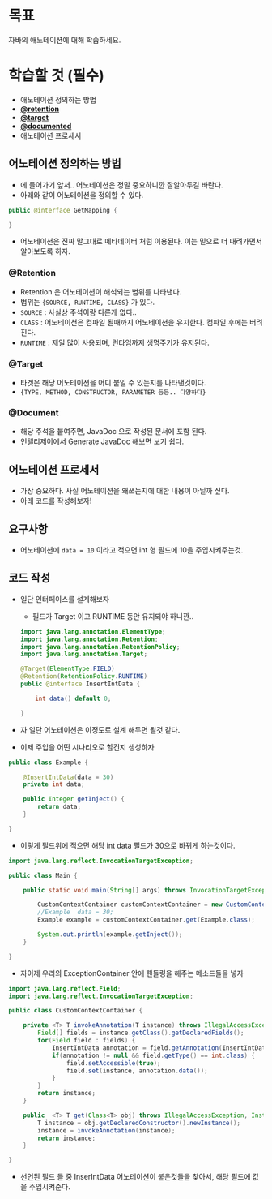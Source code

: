 # **목표**

자바의 애노테이션에 대해 학습하세요.

# **학습할 것 (필수)**

- 애노테이션 정의하는 방법
- **[@retention](https://github.com/retention)**
- **[@target](https://github.com/target)**
- **[@documented](https://github.com/documented)**
- 애노테이션 프로세서

## 어노테이션 정의하는 방법

- 에 들어가기 앞서.. 어노테이션은 정말 중요하니깐 잘알아두길 바란다.
- 아래와 같이 어노테이션을 정의할 수 있다.

```java
public @interface GetMapping {

}
```

- 어노테이션은 진짜 말그대로 메타데이터 처럼 이용된다. 이는 밑으로 더 내려가면서 알아보도록 하자.

### @Retention

- Retention 은 어노테이션이 해석되는 범위를 나타낸다.
- 범위는 `{SOURCE, RUNTIME, CLASS}` 가 있다.
- `SOURCE` : 사실상 주석이랑 다른게 없다..
- `CLASS` : 어노테이션은 컴파일 될때까지 어노테이션을 유지한다. 컴파일 후에는 버려진다.
- `RUNTIME` : 제일 많이 사용되며, 런타임까지 생명주기가 유지된다.

### @Target

- 타겟은 해당 어노테이션을 어디 붙일 수 있는지를 나타낸것이다.
- `{TYPE, METHOD, CONSTRUCTOR, PARAMETER 등등.. 다양하다}`

### @Document

- 해당 주석을 붙여주면, JavaDoc 으로 작성된 문서에 포함 된다.
- 인텔리제이에서 Generate JavaDoc 해보면 보기 쉽다.

## 어노테이션 프로세서

- 가장 중요하다. 사실 어노테이션을 왜쓰는지에 대한 내용이 아닐까 싶다.
- 아래 코드를 작성해보자!

## 요구사항

- 어노테이션에 `data = 10` 이라고 적으면 int 형 필드에 10을 주입시켜주는것.

## 코드 작성

- 일단 인터페이스를 설계해보자

  - 필드가 Target 이고 RUNTIME 동안 유지되야 하니깐..

  ```java
  import java.lang.annotation.ElementType;
  import java.lang.annotation.Retention;
  import java.lang.annotation.RetentionPolicy;
  import java.lang.annotation.Target;

  @Target(ElementType.FIELD)
  @Retention(RetentionPolicy.RUNTIME)
  public @interface InsertIntData {

      int data() default 0;

  }
  ```

- 자 일단 어노테이션은 이정도로 설계 해두면 될것 같다.

- 이제 주입을 어떤 시나리오로 할건지 생성하자

```java
public class Example {

    @InsertIntData(data = 30)
    private int data;

    public Integer getInject() {
        return data;
    }

}
```

- 이렇게 필드위에 적으면 해당 int data 필드가 30으로 바뀌게 하는것이다.

```java
import java.lang.reflect.InvocationTargetException;

public class Main {

    public static void main(String[] args) throws InvocationTargetException, NoSuchMethodException, InstantiationException, IllegalAccessException {

        CustomContextContainer customContextContainer = new CustomContextContainer();
        //Example  data = 30;
        Example example = customContextContainer.get(Example.class);

        System.out.println(example.getInject());
    }

}
```

- 자이제 우리의 ExceptionContainer 안에 핸들링을 해주는 메소드들을 넣자

```java
import java.lang.reflect.Field;
import java.lang.reflect.InvocationTargetException;

public class CustomContextContainer {

    private <T> T invokeAnnotation(T instance) throws IllegalAccessException {
        Field[] fields = instance.getClass().getDeclaredFields();
        for(Field field : fields) {
            InsertIntData annotation = field.getAnnotation(InsertIntData.class);
            if(annotation != null && field.getType() == int.class) {
                field.setAccessible(true);
                field.set(instance, annotation.data());
            }
        }
        return instance;
    }

    public  <T> T get(Class<T> obj) throws IllegalAccessException, InstantiationException, NoSuchMethodException, InvocationTargetException {
        T instance = obj.getDeclaredConstructor().newInstance();
        instance = invokeAnnotation(instance);
        return instance;
    }

}
```

- 선언된 필드 들 중 InserIntData 어노테이션이 붙은것들을 찾아서, 해당 필드에 값을 주입시켜준다.
